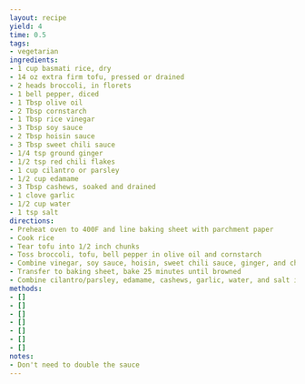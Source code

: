 ```yaml
---
layout: recipe
yield: 4
time: 0.5
tags:
- vegetarian
ingredients:
- 1 cup basmati rice, dry
- 14 oz extra firm tofu, pressed or drained
- 2 heads broccoli, in florets
- 1 bell pepper, diced
- 1 Tbsp olive oil
- 2 Tbsp cornstarch
- 1 Tbsp rice vinegar
- 3 Tbsp soy sauce
- 2 Tbsp hoisin sauce
- 3 Tbsp sweet chili sauce
- 1/4 tsp ground ginger
- 1/2 tsp red chili flakes
- 1 cup cilantro or parsley
- 1/2 cup edamame
- 3 Tbsp cashews, soaked and drained
- 1 clove garlic
- 1/2 cup water
- 1 tsp salt
directions:
- Preheat oven to 400F and line baking sheet with parchment paper
- Cook rice
- Tear tofu into 1/2 inch chunks
- Toss broccoli, tofu, bell pepper in olive oil and cornstarch
- Combine vinegar, soy sauce, hoisin, sweet chili sauce, ginger, and chili flakes, add to broccoli
- Transfer to baking sheet, bake 25 minutes until browned
- Combine cilantro/parsley, edamame, cashews, garlic, water, and salt in a blender until smooth
methods:
- []
- []
- []
- []
- []
- []
- []
notes:
- Don't need to double the sauce
---
```

